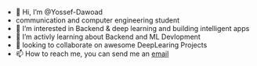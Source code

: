 - 👋 Hi, I’m @Yossef-Dawoad 
- communication and computer engineering student 
- 👀 I’m interested in Backend & deep learning and building intelligent apps
- 🌱 I’m activly learning about Backend and ML Devlopment 
- 💞️ looking to collaborate on awesome DeepLearing Projects
- 📫 How to reach me, you can send me an  [email](yossefdawoad15@gmail.com)

<!---
Yossef-Dawoad/Yossef-Dawoad is a ✨ special ✨ repository because its `README.md` (this file) appears on your GitHub profile.
You can click the Preview link to take a look at your changes.
--->
